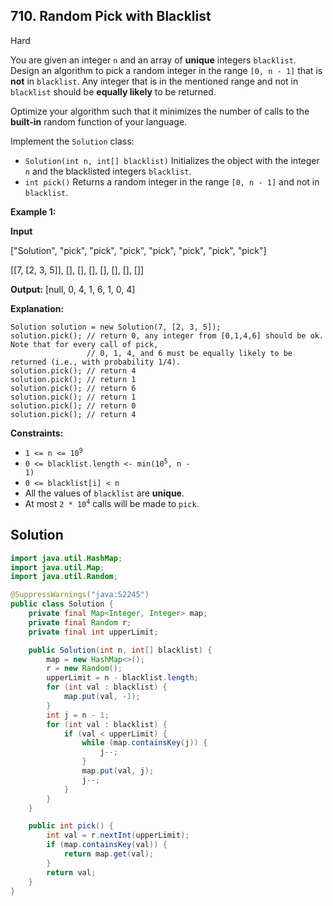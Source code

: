 ## 710\. Random Pick with Blacklist

Hard

You are given an integer `n` and an array of **unique** integers `blacklist`. Design an algorithm to pick a random integer in the range `[0, n - 1]` that is **not** in `blacklist`. Any integer that is in the mentioned range and not in `blacklist` should be **equally likely** to be returned.

Optimize your algorithm such that it minimizes the number of calls to the **built-in** random function of your language.

Implement the `Solution` class:

*   `Solution(int n, int[] blacklist)` Initializes the object with the integer `n` and the blacklisted integers `blacklist`.
*   `int pick()` Returns a random integer in the range `[0, n - 1]` and not in `blacklist`.

**Example 1:**

**Input**

["Solution", "pick", "pick", "pick", "pick", "pick", "pick", "pick"]

[[7, [2, 3, 5]], [], [], [], [], [], [], []]

**Output:** [null, 0, 4, 1, 6, 1, 0, 4]

**Explanation:**

    Solution solution = new Solution(7, [2, 3, 5]);
    solution.pick(); // return 0, any integer from [0,1,4,6] should be ok. Note that for every call of pick,
                     // 0, 1, 4, and 6 must be equally likely to be returned (i.e., with probability 1/4).
    solution.pick(); // return 4
    solution.pick(); // return 1
    solution.pick(); // return 6
    solution.pick(); // return 1
    solution.pick(); // return 0
    solution.pick(); // return 4 

**Constraints:**

*   <code>1 <= n <= 10<sup>9</sup></code>
*   <code>0 <= blacklist.length <- min(10<sup>5</sup>, n - 1)</code>
*   `0 <= blacklist[i] < n`
*   All the values of `blacklist` are **unique**.
*   At most <code>2 * 10<sup>4</sup></code> calls will be made to `pick`.

## Solution

```java
import java.util.HashMap;
import java.util.Map;
import java.util.Random;

@SuppressWarnings("java:S2245")
public class Solution {
    private final Map<Integer, Integer> map;
    private final Random r;
    private final int upperLimit;

    public Solution(int n, int[] blacklist) {
        map = new HashMap<>();
        r = new Random();
        upperLimit = n - blacklist.length;
        for (int val : blacklist) {
            map.put(val, -1);
        }
        int j = n - 1;
        for (int val : blacklist) {
            if (val < upperLimit) {
                while (map.containsKey(j)) {
                    j--;
                }
                map.put(val, j);
                j--;
            }
        }
    }

    public int pick() {
        int val = r.nextInt(upperLimit);
        if (map.containsKey(val)) {
            return map.get(val);
        }
        return val;
    }
}
```